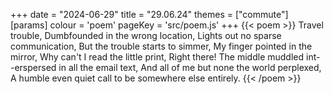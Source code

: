 +++
date = "2024-06-29"
title = "29.06.24"
themes = ["commute"]
[params]
  colour = 'poem'
  pageKey = 'src/poem.js'
+++
{{< poem >}}
Travel trouble,
Dumbfounded in the wrong location,
Lights out no sparse communication,
But the trouble starts to simmer,
My finger pointed in the mirror,
Why can't I read the little print,
Right there! The middle muddled int-
-erspersed in all the email text,
And all of me but none the world perplexed,
A humble even quiet call to be somewhere else entirely.
{{< /poem >}}